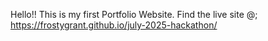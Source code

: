 Hello!! This is my first Portfolio Website.
Find the live site @; https://frostygrant.github.io/july-2025-hackathon/
